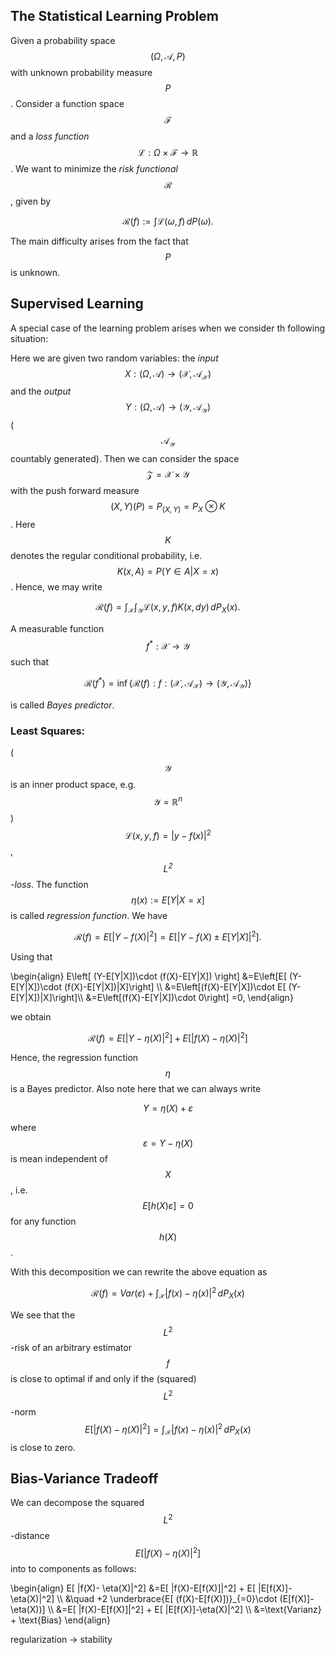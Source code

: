 ## The Statistical Learning Problem

Given a probability space $$ (\Omega,\mathcal A, P)$$ with unknown probability measure $$P$$.
Consider a function space $$\mathcal F$$ and a *loss function* $$\mathcal L:\Omega\times \mathcal F \to \mathbb R$$. 
We want to minimize the *risk functional* $$\mathcal R$$, given by

$$
\mathcal R(f):=\int \mathcal L(\omega,f)\,dP(\omega).
$$

The main difficulty arises from the fact that $$P$$ is unknown.


## Supervised Learning
A special case of the learning problem arises when we consider th following situation:


Here we are given two random variables:
the *input* $$X: (\Omega,\mathcal A) \to (\mathcal X, \mathcal A_{\mathcal X})$$
and the *output* $$Y: (\Omega,\mathcal A) \to (\mathcal Y,\mathcal A_{\mathcal Y})$$
($$\mathcal A_{\mathcal Y}$$ countably generated).
Then we can consider the space
$$\mathcal Z = \mathcal X\times \mathcal Y$$ with the push forward measure
$$(X,Y)(P)= P_{(X,Y)}=P_X\otimes K$$. Here $$K$$ denotes the regular conditional probability,
i.e. $$K(x,A)=P(Y\in A|X=x)$$.
Hence, we may write

$$
\mathcal R(f)=\int_{\mathcal X} \int_{\mathcal Y} \mathcal L(x,y,f)K(x,dy)\,dP_X(x).
$$

A measurable function $$f^*:\mathcal X \to \mathcal Y$$ such that

$$
\mathcal R(f^*) = \inf\{\mathcal R(f):f:(\mathcal X,\mathcal A_{\mathcal X})\to (\mathcal Y,\mathcal A_{\mathcal Y})\}
$$

is called *Bayes predictor*.


### Least Squares:
($$\mathcal Y$$ is an inner product space, e.g. $$\mathcal Y = \mathbb R^n$$)
$$\mathcal L(x,y,f)=|y-f(x)|^2$$, *$$L^2$$-loss*.
The function $$\eta(x):=E[Y|X=x]$$ is called *regression function*.
We have

$$
\mathcal R(f)
=E[ |Y-f(X)|^2]=E[ |Y-f(X)\pm E[Y|X]|^2 ] .
$$

Using that

\begin{align}
E\left[ (Y-E[Y|X])\cdot (f(X)-E[Y|X]) \right]
&=E\left[E[ (Y-E[Y|X])\cdot (f(X)-E[Y|X])|X]\right] \\\\
&=E\left[(f(X)-E[Y|X])\cdot E[ (Y-E[Y|X])|X]\right]\\\\
&=E\left[(f(X)-E[Y|X])\cdot 0\right] =0,
\end{align}

we obtain

$$
\mathcal R(f) = E[ |Y-\eta(X)|^2] + E[ |f(X)- \eta(X)|^2]
$$

Hence, the regression function $$\eta$$ is a Bayes predictor.
Also note here that we can always write

$$
Y = \eta(X) + \varepsilon
$$

where $$\varepsilon = Y-\eta(X)$$ is mean independent of $$X$$,
i.e. $$E[h(X)\varepsilon]=0$$ for any function $$h(X)$$.

With this decomposition we can rewrite the above equation as

$$
\mathcal R(f) = Var(\varepsilon) + \int_{\mathcal X} |f(x)- \eta(x)|^2\,dP_X(x)
$$

We see that the $$L^2$$-risk of an arbitrary estimator $$f$$ is close to optimal
if and only if the (squared) $$L^2$$-norm
$$E[ |f(X)- \eta(X)|^2]=\int_{\mathcal X} |f(x)- \eta(x)|^2\,dP_X(x)$$ is close to zero.


## Bias-Variance Tradeoff
We can decompose the squared $$L^2$$-distance $$E[ |f(X)- \eta(X)|^2]$$ into to components as follows:

\begin{align}
E[ |f(X)- \eta(X)|^2]
&=E[ |f(X)-E[f(X)]|^2] + E[ |E[f(X)]-\eta(X)|^2] \\\\
&\quad +2 \underbrace{E[ (f(X)-E[f(X)])}_{=0}\cdot (E[f(X)]-\eta(X))] \\\\
&=E[ |f(X)-E[f(X)]|^2] + E[ |E[f(X)]-\eta(X)|^2] \\\\
&=\text{Varianz} + \text{Bias}
\end{align}

regularization -> stability
